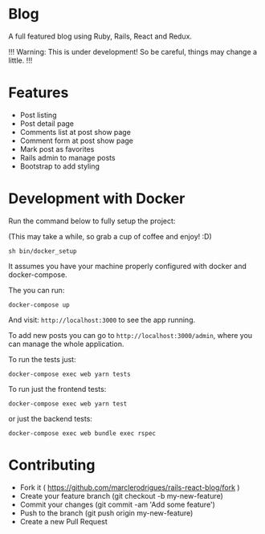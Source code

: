 # Blog

A full featured blog using Ruby, Rails, React and Redux.

!!! Warning: This is under development! So be careful, things may change a little. !!!

# Features

* Post listing
* Post detail page
* Comments list at post show page
* Comment form at post show page
* Mark post as favorites
* Rails admin to manage posts
* Bootstrap to add styling

# Development with Docker

Run the command below to fully setup the project:

(This may take a while, so grab a cup of coffee and enjoy! :D)

`sh bin/docker_setup`

It assumes you have your machine properly configured with docker and docker-compose.

The you can run:

`docker-compose up`

And visit: `http://localhost:3000` to see the app running.

To add new posts you can go to `http://localhost:3000/admin`, where you can manage the whole application.

To run the tests just:

`docker-compose exec web yarn tests`

To run just the frontend tests:

`docker-compose exec web yarn test`

or just the backend tests:

`docker-compose exec web bundle exec rspec`

# Contributing

* Fork it ( https://github.com/marclerodrigues/rails-react-blog/fork )
* Create your feature branch (git checkout -b my-new-feature)
* Commit your changes (git commit -am 'Add some feature')
* Push to the branch (git push origin my-new-feature)
* Create a new Pull Request
